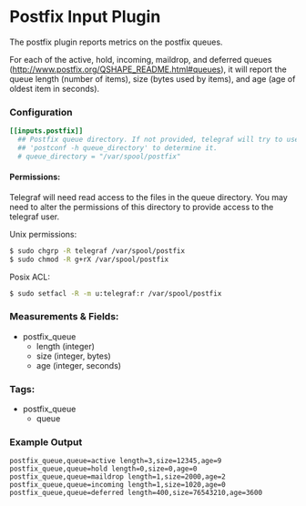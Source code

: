 # Postfix Input Plugin

The postfix plugin reports metrics on the postfix queues.

For each of the active, hold, incoming, maildrop, and deferred queues (http://www.postfix.org/QSHAPE_README.html#queues), it will report the queue length (number of items), size (bytes used by items), and age (age of oldest item in seconds).

### Configuration

```toml
[[inputs.postfix]]
  ## Postfix queue directory. If not provided, telegraf will try to use
  ## 'postconf -h queue_directory' to determine it.
  # queue_directory = "/var/spool/postfix"
```

#### Permissions:

Telegraf will need read access to the files in the queue directory.  You may
need to alter the permissions of this directory to provide access to the
telegraf user.

Unix permissions:
```sh
$ sudo chgrp -R telegraf /var/spool/postfix
$ sudo chmod -R g+rX /var/spool/postfix
```

Posix ACL:
```sh
$ sudo setfacl -R -m u:telegraf:r /var/spool/postfix
```

### Measurements & Fields:

- postfix_queue
    - length (integer)
    - size (integer, bytes)
    - age (integer, seconds)

### Tags:

- postfix_queue
    - queue

### Example Output

```
postfix_queue,queue=active length=3,size=12345,age=9
postfix_queue,queue=hold length=0,size=0,age=0
postfix_queue,queue=maildrop length=1,size=2000,age=2
postfix_queue,queue=incoming length=1,size=1020,age=0
postfix_queue,queue=deferred length=400,size=76543210,age=3600
```

